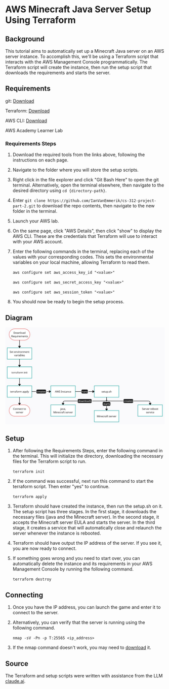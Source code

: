 # AWS Minecraft Java Server Setup Using Terraform

## Background

This tutorial aims to automatically set up a Minecraft Java server on an AWS server instance. To accomplish this, we'll be using a Terraform script that interacts with the AWS Management Console programmatically. The Terraform script will create the instance, then run the setup script that downloads the requirements and starts the server.

## Requirements

git: [Download](https://www.git-scm.com/downloads)

Terraform: [Download](https://developer.hashicorp.com/terraform/tutorials/aws-get-started/install-cli)

AWS CLI: [Download](https://docs.aws.amazon.com/cli/latest/userguide/getting-started-install.html)

AWS Academy Learner Lab

### Requirements Steps

 1. Download the required tools from the links above, following the instructions on each page.
 2. Navigate to the folder where you will store the setup scripts.
 3. Right click in the file explorer and click "Git Bash Here" to open the git terminal. Alternatively, open the terminal elsewhere, then navigate to the desired directory using `cd {directory-path}`.
 4. Enter `git clone https://github.com/IanVanEmmerik/cs-312-project-part-2.git` to download the repo contents, then navigate to the new folder in the terminal.
 5. Launch your AWS lab.
 6. On the same page, click "AWS Details", then click "show" to display the AWS CLI. These are the credentials that Terraform will use to interact with your AWS account.
 7. Enter the following commands in the terminal, replacing each of the values with your corresponding codes. This sets the environmental variables on your local machine, allowing Terraform to read them.

    `aws configure set aws_access_key_id "<value>"`
    
    `aws configure set aws_secret_access_key "<value>"`
    
    `aws configure set aws_session_token "<value>"`

 9. You should now be ready to begin the setup process.

## Diagram

![Pipeline Diagram](./diagram.JPG)

## Setup

 1. After following the Requirements Steps, enter the following command in the terminal. This will initialize the directory, downloading the necessary files for the Terraform script to run.

    `terraform init`

 2. If the command was successful, next run this command to start the terraform script. Then enter "yes" to continue.

    `terraform apply`

 3. Terraform should have created the instance, then run the setup.sh on it. The setup script has three stages. In the first stage, it downloads the necessary files (java and the Minecraft server). In the second stage, it accepts the Minecraft server EULA and starts the server. In the third stage, it creates a service that will automatically close and relaunch the server whenever the instance is rebooted.

 4. Terraform should have output the IP address of the server. If you see it, you are now ready to connect.

 5. If something goes wrong and you need to start over, you can automatically delete the instance and its requirements in your AWS Management Console by running the following command.

    `terraform destroy`

## Connecting

 1. Once you have the IP address, you can launch the game and enter it to connect to the server.
 2. Alternatively, you can verify that the server is running using the following command.

    `nmap -sV -Pn -p T:25565 <ip_address>`

 3. If the nmap command doesn't work, you may need to [download](https://nmap.org/download) it.

## Source

The Terraform and setup scripts were written with assistance from the LLM [claude.ai](https://www.claude.ai).
